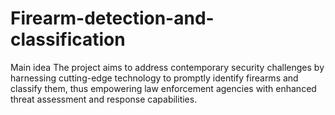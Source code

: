 # Firearm-detection-and-classification
Main idea
The project aims to address contemporary security challenges by harnessing cutting-edge technology to promptly identify firearms and classify them, thus empowering law enforcement agencies with enhanced threat assessment and response capabilities.
